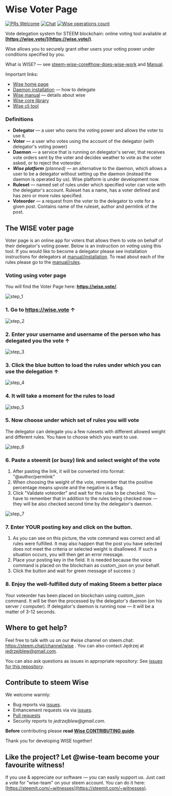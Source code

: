 # Wise Voter Page
[![PRs Welcome](https://img.shields.io/badge/PRs-welcome-brightgreen.svg?style=flat-square)](http://makeapullrequest.com) [![Chat](https://img.shields.io/badge/chat-on%20steem.chat-6b11ff.svg?style=flat-square)](https://steem.chat/channel/wise) [![Wise operations count](https://img.shields.io/badge/dynamic/json.svg?label=wise%20operations%20count&url=http%3A%2F%2Fmuon.jblew.pl%3A3000%2Foperations%3Fselect%3Dcount&query=%24%5B0%5D.count&colorB=blue&style=flat-square)](http://muon.jblew.pl:3000/operations?select=moment,delegator,voter,operation_type&order=moment.desc)

Vote delegation system for STEEM blockchain: online voting tool available at **[https://wise.vote/](https://wise.vote/)**.

Wise allows you to securely grant other users your voting power under conditions specified by you.

What is WISE? — see [steem-wise-core#how-does-wise-work](https://github.com/wise-team/steem-wise-core#how-does-wise-work) and [Manual](https://wise-team.github.io/steem-wise-manual/introduction).

Important links:

- [Wise home page](https://wise-team.github.io/steem-wise-manual/)
- [Daemon installation](https://wise-team.github.io/steem-wise-manual/installation) — how to delegate
- [Wise manual](https://wise-team.github.io/steem-wise-manual/introduction) — details about wise
- [Wise core library](https://github.com/wise-team/steem-wise-core)
- [Wise cli tool](https://github.com/wise-team/steem-wise-cli)


### Definitions

- **Delegator** — a user who owns the voting power and allows the voter to use it.
- **Voter** — a user who votes using the account of the delegator (with delegator's voting power)
- **Daemon** — a service that is running on delegator's server, that receives vote orders sent by the voter and decides weather to vote as the voter asked, or to reject the voteorder.
- ***Wise platform*** *(planned)* — an alternative to the daemon, which allows a user to be a delegator without setting up the daemon (instead the daemon is operated by us). Wise platform is under development now.
- **Ruleset** — named set of rules under which specified voter can vote with the delegator's account. Ruleset has a name, has a voter defined and has zero or more rules specified.
- **Voteorder** — a request from the voter to the delegator to vote for a given post. Contains name of the ruleset, author and permlink of the post.


## The WISE voter page

Voter page is an online app for voters that allows them to vote on behalf of their delegator's voting power. Below is an instruction on voting using this tool. If you would like to become a delegator please see installation instructions for delegators at [manual/installation](https://wise-team.github.io/steem-wise-manual/installation). To read about each of the rules please go to the [manual/rules](https://wise-team.github.io/steem-wise-manual/rules).


### Voting using voter page

You will find the Voter Page here: **https://wise.vote/**.


![step_1](https://wise-team.github.io/steem-wise-manual/assets/images/beginners/voting-using-voter-page/step_1.png)

### 1. Go to https://wise.vote &uarr;



![step_2](https://wise-team.github.io/steem-wise-manual/assets/images/beginners/voting-using-voter-page/step_2.png)

### 2. Enter your username and username of the person who has delegated you the vote &uarr;



![step_3](https://wise-team.github.io/steem-wise-manual/assets/images/beginners/voting-using-voter-page/step_3.png)

### 3. Click the blue button to load the rules under which you can use the delegation &uarr;



![step_4](https://wise-team.github.io/steem-wise-manual/assets/images/beginners/voting-using-voter-page/step_4.png)

### 4. It will take a moment for the rules to load



![step_5](https://wise-team.github.io/steem-wise-manual/assets/images/beginners/voting-using-voter-page/step_5.png)

### 5. Now choose under which set of rules you will vote

The delegator can delegate you a few rulesets with different allowed weight and different rules. You have to choose which you want to use.



![step_6](https://wise-team.github.io/steem-wise-manual/assets/images/beginners/voting-using-voter-page/step_6.png)

### 6. Paste a steemit (or busy) link and select weight of the vote

1. After pasting the link, it will be converted into format: "@author/permlink"
2. When choosing the weight of the vote, remember that the positive percentage means upvote and the negative is a flag.
3. Click "Validate voteorder" and wait for the rules to be checked. You have to remember that in addition to the rules being checked now — they will be also checked second time by the delegator's daemon.



![step_7](https://wise-team.github.io/steem-wise-manual/assets/images/beginners/voting-using-voter-page/step_7.png)

### 7. Enter YOUR posting key and click on the button.

1. As you can see on this picture, the vote command was correct and all rules were fulfilled. It may also happen that the post you have selected does not meet the criteria or selected weight is disallowed. If such a situation occurs, you will then get an error message.
2. Place your posting key in the field. It is needed because the voice command is placed on the blockchain as custom_json on your behalf. 
3. Click the button and wait for green message of success :)



### 8. Enjoy the well-fulfilled duty of making Steem a better place

Your voteorder has been placed on blockchain using custom_json command. It will be then the processed by the delegator's daemon (on his server / computer). If delegator's daemon is running now — it will be a matter of 3-12 seconds.


## Where to get help?

Feel free to talk with us on our #wise channel on steem.chat: https://steem.chat/channel/wise .
You can also contact Jędrzej at jedrzejblew@gmail.com.

You can also ask questions as issues in appropriate repository: See [issues for this repository](https://github.com/wise-team/steem-wise-voter-page/issues).


## Contribute to steem Wise

We welcome warmly:

- Bug reports via [issues](https://github.com/wise-team/steem-wise-voter-page/issues).
- Enhancement requests via via [issues](https://github.com/wise-team/steem-wise-voter-page/issues).
- [Pull requests](https://github.com/wise-team/steem-wise-voter-page/pulls)
- Security reports to _jedrzejblew@gmail.com_.

**Before** contributing please **read [Wise CONTRIBUTING guide](https://github.com/wise-team/steem-wise-voter-page/blob/master/CONTRIBUTING.md)**.

Thank you for developing WISE together!



## Like the project? Let @wise-team become your favourite witness!

If you use & appreciate our software — you can easily support us. Just cast a vote for "wise-team" on your steem account. You can do it here: [https://steemit.com/~witnesses](https://steemit.com/~witnesses).

<!-- Prayer: Gloria Patri, et Filio, et Spiritui Sancto, sicut erat in principio et nunc et semper et in saecula saeculorum. Amen. In te, Domine, speravi: non confundar in aeternum. -->
